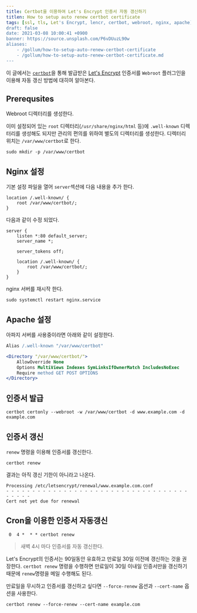 ```yaml
---
title: Certbot을 이용하여 Let's Encrypt 인증서 자동 갱신하기
titlen: How to setup auto renew certbot certificate
tags: [ssl, tls, Let's Encrypt, lencr, certbot, webroot, nginx, apache]
draft: false
date: 2021-03-08 10:00:41 +0900
banner: https://source.unsplash.com/P6vDUuzL90w
aliases:
    - /gollum/how-to-setup-auto-renew-certbot-certificate
    - /gollum/how-to-setup-auto-renew-certbot-certificate.md
---
```


이 글에서는 [`certbot`](https://certbot.eff.org/)을 통해 발급받은 [Let's Encrypt](https://lencr.org) 인증서를 `Webroot` 플러그인을 이용해 자동 갱신 방법에 대히여 알아본다. 


## Prerequsites

Webroot 디렉터리를 생성한다. 

이미 설정되어 있는 `root` 디렉터리(`/usr/share/nginx/html`  등)에 `.well-known`  디렉터리를 생성해도 되지만 관리의 편의를 위하여 별도의 디렉터리를 생성한다.  디렉터리 위치는 `/var/www/certbot`로 한다. 

```
sudo mkdir -p /var/www/certbot
```
 

## Nginx 설정

기본 설정 파일을 열어 `server`섹션에  다음 내용을 추가 한다.

```nginx
location /.well-known/ {
    root /var/www/certbot/;
}
```

<!--more-->

다음과 같이 수정 되었다. 

```nginx
server {
    listen *:80 default_server;
    server_name *;

    server_tokens off;

    location /.well-known/ {
        root /var/www/certbot/;
    }
}
```

nginx 서버를 재시작 한다. 

```
sudo systemctl restart nginx.service
```

## Apache 설정

아파지 서버를 사용중이라면 아래와 같이 설정한다. 

```apache
Alias /.well-known "/var/www/certbot"

<Directory "/var/www/certbot/">
    AllowOverride None
    Options MultiViews Indexes SymLinksIfOwnerMatch IncludesNoExec
    Require method GET POST OPTIONS
</Directory>
```

## 인증서 발급

```
certbot certonly --webroot -w /var/www/certbot -d www.example.com -d example.com 
```


## 인증서 갱신

`renew` 명령을 이용해 인증서를 갱신한다. 

```
certbot renew
```

결과는 아직 갱신 기한이 아니라고 나온다. 

```
Processing /etc/letsencrypt/renewal/www.example.com.conf
- - - - - - - - - - - - - - - - - - - - - - - - - - - - - - - - - - - - - - - -
Cert not yet due for renewal

```


## Cron을 이용한 인증서 자동갱신


```
 0  4 *  * * certbot renew
```

> 새벽 4시 마다 인증서를 자동 갱신한다. 

Let's Encrypt의 인증서는 90일동안 유효하고 만료일 30일 이전에 갱신하는 것을 권장한다. `certbot renew` 명령을 수행하면 만료일이 30일 이내일 인증서만을 갱신하기 때문에 `renew`명령을 메일 수행해도 된다. 

만료일을 무시하고 인증서를 갱신하고 싶다면  `--force-renew` 옵션과 `--cert-name` 옵션을 사용한다.

```
certbot renew --force-renew --cert-name example.com
```